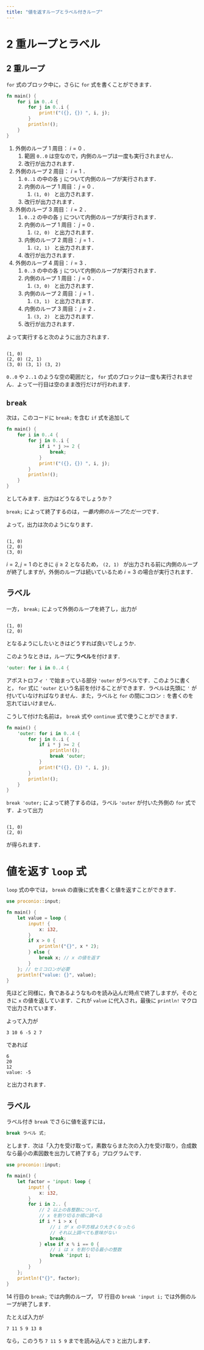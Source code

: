 ```yaml
---
title: "値を返すループとラベル付きループ"
---
```

# 2 重ループとラベル
## 2 重ループ
`for` 式のブロック中に，さらに `for` 式を書くことができます．
```rust
fn main() {
    for i in 0..4 {
        for j in 0..i {
            print!("({}, {}) ", i, j);
        }
        println!();
    }
}
```
1. 外側のループ 1 周目： $i = 0$ ．
   1. 範囲 `0..0` は空なので，内側のループは一度も実行されません．
   1. 改行が出力されます．
1. 外側のループ 2 周目： $i = 1$ ．
   1. `0..1` の中の各 `j` について内側のループが実行されます．
   1. 内側のループ 1 周目： $j = 0$ ．
      1. `(1, 0) ` と出力されます．
   1. 改行が出力されます．
1. 外側のループ 3 周目： $i = 2$ ．
   1. `0..2` の中の各 `j` について内側のループが実行されます．
   1. 内側のループ 1 周目： $j = 0$ ．
      1. `(2, 0) ` と出力されます．
   1. 内側のループ 2 周目： $j = 1$ ．
      1. `(2, 1) ` と出力されます．
   1. 改行が出力されます．
1. 外側のループ 4 周目： $i = 3$ ．
   1. `0..3` の中の各 `j` について内側のループが実行されます．
   1. 内側のループ 1 周目： $j = 0$ ．
      1. `(3, 0) ` と出力されます．
   1. 内側のループ 2 周目： $j = 1$ ．
      1. `(3, 1) ` と出力されます．
   1. 内側のループ 3 周目： $j = 2$ ．
      1. `(3, 2) ` と出力されます．
   1. 改行が出力されます．

よって実行すると次のように出力されます．
```:stdout

(1, 0) 
(2, 0) (2, 1) 
(3, 0) (3, 1) (3, 2) 
```
`0..0` や `2..1` のような空の範囲だと， `for` 式のブロックは一度も実行されません．よって一行目は空のまま改行だけが行われます．

## `break`
次は，このコードに `break;` を含む `if` 式を追加して
```rust
fn main() {
    for i in 0..4 {
        for j in 0..i {
            if i * j >= 2 {
                break;
            }
            print!("({}, {}) ", i, j);
        }
        println!();
    }
}
```
としてみます．出力はどうなるでしょうか？

`break;` によって終了するのは，*一番内側のループただ一つ*です．

よって，出力は次のようになります．
```:stdout

(1, 0) 
(2, 0) 
(3, 0) 
```
$i = 2, j = 1$ のときに $ij \geq 2$ となるため， `(2, 1) ` が出力される前に内側のループが終了しますが，外側のループは続いているため $i = 3$ の場合が実行されます．
## ラベル
一方， `break;` によって外側のループを終了し，出力が
```:stdout

(1, 0) 
(2, 0) 
```
となるようにしたいときはどうすれば良いでしょうか．

このようなときは，ループに**ラベル**を付けます．

```rust
'outer: for i in 0..4 {
```

アポストロフィ `'` で始まっている部分 `'outer` がラベルです．このように書くと， `for` 式に `'outer` という名前を付けることができます．ラベルは先頭に `'` が付いていなければなりません．また，ラベルと `for` の間にコロン `:` を書くのを忘れてはいけません．

こうして付けた名前は， `break` 式や `continue` 式で使うことができます．
```rust
fn main() {
    'outer: for i in 0..4 {
        for j in 0..i {
            if i * j >= 2 {
                println!();
                break 'outer;
            }
            print!("({}, {}) ", i, j);
        }
        println!();
    }
}
```
`break 'outer;` によって終了するのは，ラベル `'outer` が付いた外側の `for` 式です．よって出力
```:stdout

(1, 0) 
(2, 0) 
```
が得られます．
# 値を返す `loop` 式
`loop` 式の中では， `break` の直後に式を書くと値を返すことができます．
```rust
use proconio::input;

fn main() {
    let value = loop {
        input! {
            x: i32,
        }
        if x > 0 {
            println!("{}", x * 2);
        } else {
            break x; // x の値を返す
        }
    }; // セミコロンが必要
    println!("value: {}", value);
}
```
先ほどと同様に，負であるようなものを読み込んだ時点で終了しますが，そのときに `x` の値を返しています．これが `value` に代入され，最後に `println!` マクロで出力されています．

よって入力が
```:stdin
3 10 6 -5 2 7
```
であれば
```:stdout
6
20
12
value: -5
```
と出力されます．

## ラベル
ラベル付き `break` でさらに値を返すには，
```rust
break ラベル 式;
```
とします．次は「入力を受け取って，素数ならまた次の入力を受け取り，合成数なら最小の素因数を出力して終了する」プログラムです．
```rust
use proconio::input;

fn main() {
    let factor = 'input: loop {
        input! {
            x: i32,
        }
        for i in 2.. {
            // 2 以上の各整数について，
            // x を割り切るか順に調べる
            if i * i > x {
                // i が x の平方根より大きくなったら
                // それ以上調べても意味がない
                break;
            } else if x % i == 0 {
                // i は x を割り切る最小の整数
                break 'input i;
            }
        }
    };
    println!("{}", factor);
}
```
14 行目の `break;` では内側のループ， 17 行目の `break 'input i;` では外側のループが終了します．

たとえば入力が
```
7 11 5 9 13 8
```
なら，このうち `7 11 5 9` までを読み込んで `3` と出力します．
